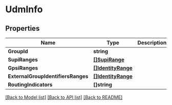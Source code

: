 # UdmInfo

## Properties
Name | Type | Description | Notes
------------ | ------------- | ------------- | -------------
**GroupId** | **string** |  | [optional] 
**SupiRanges** | [**[]SupiRange**](SupiRange.md) |  | [optional] 
**GpsiRanges** | [**[]IdentityRange**](IdentityRange.md) |  | [optional] 
**ExternalGroupIdentifiersRanges** | [**[]IdentityRange**](IdentityRange.md) |  | [optional] 
**RoutingIndicators** | **[]string** |  | [optional] 

[[Back to Model list]](../README.md#documentation-for-models) [[Back to API list]](../README.md#documentation-for-api-endpoints) [[Back to README]](../README.md)


